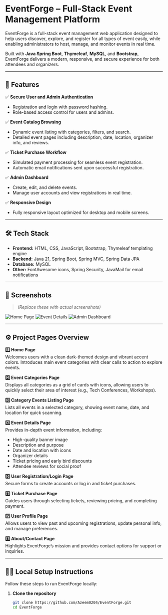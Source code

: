 # EventForge – Full-Stack Event Management Platform

EventForge is a full-stack event management web application designed to help users discover, explore, and register for all types of event easily, while enabling administrators to host, manage, and monitor events in real time.

Built with **Java Spring Boot**, **Thymeleaf**, **MySQL**, and **Bootstrap**, EventForge delivers a modern, responsive, and secure experience for both attendees and organizers.

---

## 🚀 Features

✅ **Secure User and Admin Authentication**
- Registration and login with password hashing.
- Role-based access control for users and admins.

✅ **Event Catalog Browsing**
- Dynamic event listing with categories, filters, and search.
- Detailed event pages including description, date, location, organizer info, and reviews.

✅ **Ticket Purchase Workflow**
- Simulated payment processing for seamless event registration.
- Automatic email notifications sent upon successful registration.

✅ **Admin Dashboard**
- Create, edit, and delete events.
- Manage user accounts and view registrations in real time.

✅ **Responsive Design**
- Fully responsive layout optimized for desktop and mobile screens.

---

## 🛠️ Tech Stack

- **Frontend:** HTML, CSS, JavaScript, Bootstrap, Thymeleaf templating engine
- **Backend:** Java 21, Spring Boot, Spring MVC, Spring Data JPA
- **Database:** MySQL
- **Other:** FontAwesome icons, Spring Security, JavaMail for email notifications

---

## 📸 Screenshots

> *(Replace these with actual screenshots)*

![Home Page](https://github.com/user-attachments/assets/b418d399-ab5a-447c-8954-02f1fbd791c3)
![Event Details](https://github.com/user-attachments/assets/a413ae32-edcb-4ebb-b7ec-5c7acf6d3db6)
![Admin Dashboard](https://github.com/user-attachments/assets/f3c9233d-0f16-4c1c-90ad-7f631d2a2527)

---

## ⚙️ Project Pages Overview

**1️⃣ Home Page**  
Welcomes users with a clean dark-themed design and vibrant accent colors. Introduces main event categories with clear calls to action to explore events.

**2️⃣ Event Categories Page**  
Displays all categories as a grid of cards with icons, allowing users to quickly select their area of interest (e.g., Tech Conferences, Workshops).

**3️⃣ Category Events Listing Page**  
Lists all events in a selected category, showing event name, date, and location for quick scanning.

**4️⃣ Event Details Page**  
Provides in-depth event information, including:
- High-quality banner image
- Description and purpose
- Date and location with icons
- Organizer details
- Ticket pricing and early bird discounts
- Attendee reviews for social proof

**5️⃣ User Registration/Login Page**  
Secure forms to create accounts or log in and ticket purchases.

**6️⃣ Ticket Purchase Page**  
Guides users through selecting tickets, reviewing pricing, and completing payment.

**7️⃣ User Profile Page**  
Allows users to view past and upcoming registrations, update personal info, and manage preferences.

**8️⃣ About/Contact Page**  
Highlights EventForge’s mission and provides contact options for support or inquiries.

---

## 🧑‍💻 Local Setup Instructions

Follow these steps to run EventForge locally:

1. **Clone the repository**
   ```bash
   git clone https://github.com/Azeem0204/EventForge.git
   cd EventForge
